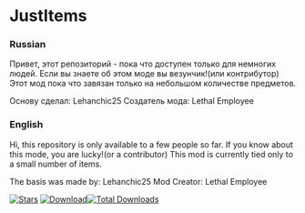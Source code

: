 # JustItems
### Russian
Привет, этот репозиторий - пока что доступен только для немногих людей. Если вы знаете об этом моде вы везунчик!(или контрибутор) Этот мод пока что завязан только на небольшом количестве предметов. 

Основу сделал: Lehanchic25
Создатель мода: Lethal Employee

### English
Hi, this repository is only available to a few people so far. If you know about this mode, you are lucky!(or a contributor) This mod is currently tied only to a small number of items. 

The basis was made by: Lehanchic25
Mod Creator: Lethal Employee

[![Stars](https://img.shields.io/github/stars/Lehanchic25/JustItems?color=7289da&label=⭐️%20Please%20Star%20Just%20Items%21)](https://github.com/Lehanchic25/JustItems)
[![Download](https://img.shields.io/github/v/release/Lehanchic25/JustItems?color=6aa84f&include_prereleases&label=Latest%20version&logo=github&logoColor=white&)](https://github.com/Lehanchic25/JustItems/releases)[![Total Downloads](https://img.shields.io/github/downloads/Lehanchic25/JustItems/total?color=7289da&label&logo=docusign&logoColor=white)](https://github.com/Lehanchic25/JustItems/releases)
